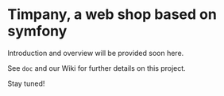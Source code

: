 # Timpany, a web shop based on symfony

Introduction and overview will be provided soon here.

See `doc` and our Wiki for further details on this project.

Stay tuned!
